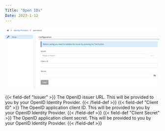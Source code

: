 ```yaml
---
Title: "Open IDs"
Date: 2023-1-12
---
```


![img](idp-fields.png)

{{< field-def "Issuer" >}}
The OpenID issuer URL. This will be provided to you by your OpenID Identity Provider.
{{< /field-def >}}
{{< field-def "Client ID" >}}
The OpenID application client ID. This will be provided to you by your OpenID Identity Provider.
{{< /field-def >}}
{{< field-def "Client Secret" >}}
The OpenID application client secret. This will be provided to you by your OpenID Identity Provider.
{{< /field-def >}}